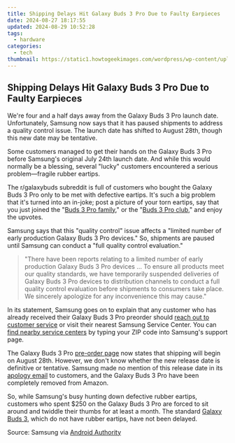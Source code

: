 ```yaml
---
title: Shipping Delays Hit Galaxy Buds 3 Pro Due to Faulty Earpieces
date: 2024-08-27 18:17:55
updated: 2024-08-29 10:52:28
tags:
  - hardware
categories:
  - tech
thumbnail: https://static1.howtogeekimages.com/wordpress/wp-content/uploads/2024/07/53846736073_16b3e8535f_o.jpg
---
```


## Shipping Delays Hit Galaxy Buds 3 Pro Due to Faulty Earpieces

We're four and a half days away from the Galaxy Buds 3 Pro launch date. Unfortunately, Samsung now says that it has paused shipments to address a quality control issue. The launch date has shifted to August 28th, though this new date may be tentative.

 Some customers managed to get their hands on the Galaxy Buds 3 Pro before Samsung's original July 24th launch date. And while this would normally be a blessing, several "lucky" customers encountered a serious problem—fragile rubber eartips.

 The r/galaxybuds subreddit is full of customers who bought the Galaxy Buds 3 Pro only to be met with defective eartips. It's such a big problem that it's turned into an in-joke; post a picture of your torn eartips, say that you just joined the "[Buds 3 Pro family](https://www.reddit.com/r/galaxybuds/comments/1e6zt2z/just%5Fjoined%5Fbuds%5F3%5Fpro%5Ffamily/)," or the "[Buds 3 Pro club](https://www.reddit.com/r/galaxybuds/comments/1e75be9/welcome%5Fto%5Fthe%5Fbuds%5F3%5Fpro%5Fclub/)," and enjoy the upvotes.

 Samsung says that this "quality control" issue affects a "limited number of early production Galaxy Buds 3 Pro devices." So, shipments are paused until Samsung can conduct a "full quality control evaluation."

> "There have been reports relating to a limited number of early production Galaxy Buds 3 Pro devices … To ensure all products meet our quality standards, we have temporarily suspended deliveries of Galaxy Buds 3 Pro devices to distribution channels to conduct a full quality control evaluation before shipments to consumers take place. We sincerely apologize for any inconvenience this may cause."

 In its statement, Samsung goes on to explain that any customer who has already received their Galaxy Buds 3 Pro preorder should [reach out to customer service](https://shop-links.co/link/?exclusive=1&publisher_slug=itechdaily19598&url=https%3A%2F%2Fwww.samsung.com%2Fus%2Fsupport%2Fcontact%2F) or visit their nearest Samsung Service Center. You can [find nearby service centers](https://shop-links.co/link/?exclusive=1&publisher_slug=itechdaily19598&url=https%3A%2F%2Fwww.samsung.com%2Fus%2Fsupport%2Fservice%2Flocations%2F) by typing your ZIP code into Samsung's support page.

 The Galaxy Buds 3 Pro [pre-order page](https://shop-links.co/link/?exclusive=1&publisher_slug=itechdaily19598&url=https%3A%2F%2Fwww.samsung.com%2Fus%2Fmobile-audio%2Fgalaxy-buds3-pro%2F) now states that shipping will begin on August 28th. However, we don't know whether the new release date is definitive or tentative. Samsung made no mention of this release date in its [apology email](https://shop-links.co/link/?exclusive=1&publisher_slug=itechdaily19598&url=https%3A%2F%2Feu.community.samsung.com%2Ft5%2Fwearables%2Fno-buds-3-pro-arriving-today%2Fm-p%2F10279573) to customers, and the Galaxy Buds 3 Pro have been completely removed from Amazon.

 So, while Samsung's busy hunting down defective rubber eartips, customers who spent $250 on the Galaxy Buds 3 Pro are forced to sit around and twiddle their thumbs for at least a month. The standard [Galaxy Buds 3](https://shop-links.co/link/?exclusive=1&publisher_slug=itechdaily19598&url=https%3A%2F%2Fwww.samsung.com%2Fus%2Fmobile-audio%2Fgalaxy-buds3%2F), which do not have rubber eartips, have not been delayed.

 Source: Samsung via [Android Authority](https://www.androidauthority.com/samsung-galaxy-buds-3-pro-suspend-shipments-3462708/)

<ins class="adsbygoogle"
     style="display:block"
     data-ad-format="autorelaxed"
     data-ad-client="ca-pub-7571918770474297"
     data-ad-slot="1223367746"></ins>



<ins class="adsbygoogle"
     style="display:block"
     data-ad-client="ca-pub-7571918770474297"
     data-ad-slot="8358498916"
     data-ad-format="auto"
     data-full-width-responsive="true"></ins>
